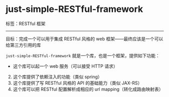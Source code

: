 # just-simple-RESTful-framework

标签：RESTful 框架

---

目标：完成一个可以用于集成 RESTful 风格的 web 框架——最终应该是一个可以给第三方引用的库



`just-simple-RESTful-framework` 就是一个库，也是一个框架，提供如下功能：

- 这个库可以起一个 web 服务（可以接受 HTTP 请求）
2. 这个库提供了依赖注入的功能（类似 spring）
3. 这个库提供了写 RESTful 风格的 API 的基础能力（类似 JAX-RS）
4. 这个库可以把 RESTful 配置解析成相应的 url mapping（转化成路由映射表）

